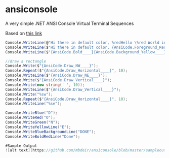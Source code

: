 # ansiconsole
A very simple .NET ANSI Console Virtual Terminal Sequences

Based on [this link](https://docs.microsoft.com/en-us/windows/console/console-virtual-terminal-sequences#example)

```csharp
Console.WriteLine(@"Hi there in default color, %redHello \%red World in Red%end rest in %yellowyellow");
Console.WriteLine($"Hi there in default color, {AnsiCode.Foreground_Red____}Hello \\%red World in Red{AnsiCode.Default____} rest in %blueblue");
Console.WriteLine($"{AnsiCode.Bold____}{AnsiCode.Background_Yellow____}{AnsiCode.Foreground_Red____}Hello%reset");

//draw a rectangle
Console.Write($"{AnsiCode.Draw_NW____}");
Console.Repeat($"{AnsiCode.Draw_Horizontal____}", 10);
Console.WriteLine($"{AnsiCode.Draw_NE____}");
Console.Write($"{AnsiCode.Draw_Vertical____}");
Console.Write(new string(' ', 10));
Console.WriteLine($"{AnsiCode.Draw_Vertical____}");
Console.Write("%sw");
Console.Repeat($"{AnsiCode.Draw_Horizontal____}", 10);
Console.WriteLine("%se");

Console.WriteBlue("D");
Console.WriteRed("O");
Console.WriteGreen("N");
Console.WriteYellowLine("E");
Console.WriteBlueBackgroundLine("DONE");
Console.WriteBoldRedLine("Done");

#Sample Output
![alt text](https://github.com/mbdeir/ansiconsole/blob/master/sampleoutput.png?raw=true)
